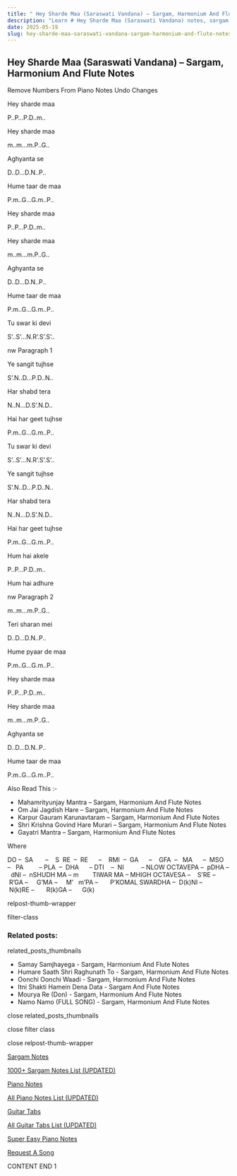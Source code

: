 ```yaml
---
title: " Hey Sharde Maa (Saraswati Vandana) – Sargam, Harmonium And Flute Notes"
description: "Learn # Hey Sharde Maa (Saraswati Vandana) notes, sargam, harmonium notations and flute notes. Easy step-by-step tutorial for beginners."
date: 2025-05-19
slug: hey-sharde-maa-saraswati-vandana-sargam-harmonium-and-flute-notes
---
```


## Hey Sharde Maa (Saraswati Vandana) – Sargam, Harmonium And Flute Notes

Remove Numbers From Piano Notes
Undo Changes

Hey sharde maa

P..P…P.D..m..

Hey sharde maa

m..m…m.P..G..

Aghyanta se

D..D…D.N..P..

Hume taar de maa

P.m..G…G.m..P..

Hey sharde maa

P..P…P.D..m..

Hey sharde maa

m..m…m.P..G..

Aghyanta se

D..D…D.N..P..

Hume taar de maa

P.m..G…G.m..P..

Tu swar ki devi

S’..S’…N.R’.S’.S’..

nw Paragraph 1

Ye sangit tujhse

S’.N..D…P.D..N..

Har shabd tera

N..N…D.S’.N.D..

Hai har geet tujhse

P.m..G…G.m..P..

Tu swar ki devi

S’..S’…N.R’.S’.S’..

Ye sangit tujhse

S’.N..D…P.D..N..

Har shabd tera

N..N…D.S’.N.D..

Hai har geet tujhse

P.m..G…G.m..P..

Hum hai akele

P..P…P.D..m..

Hum hai adhure

nw Paragraph 2

m..m…m.P..G..

Teri sharan mei

D..D…D.N..P..

Hume pyaar de maa

P.m..G…G.m..P..

Hey sharde maa

P..P…P.D..m..

Hey sharde maa

m..m…m.P..G..

Aghyanta se

D..D…D.N..P..

Hume taar de maa

P.m..G…G.m..P..

Also Read This :-

- Mahamrityunjay Mantra – Sargam, Harmonium And Flute Notes
- Om Jai Jagdish Hare – Sargam, Harmonium And Flute Notes
- Karpur Gauram Karunavtaram – Sargam, Harmonium And Flute Notes
- Shri Krishna Govind Hare Murari – Sargam, Harmonium And Flute Notes
- Gayatri Mantra – Sargam, Harmonium And Flute Notes

Where

DO –  SA       –    S  RE  –  RE      –    RMI  –  GA      –    GFA  –   MA      –  MSO  –   PA         – PLA  –  DHA      – DTI    –  NI          – NLOW OCTAVEPA –  pDHA –  dNI –  nSHUDH MA – m        TIWAR MA – MHIGH OCTAVESA –    S’RE –     R’GA –     G’MA –     M’   m’PA –       P’KOMAL SWARDHA –  D(k)NI –       N(k)RE –       R(k)GA –      G(k)

relpost-thumb-wrapper

filter-class

### Related posts:

related_posts_thumbnails

- Samay Samjhayega - Sargam, Harmonium And Flute Notes
- Humare Saath Shri Raghunath To - Sargam, Harmonium And Flute Notes
- Oonchi Oonchi Waadi - Sargam, Harmonium And Flute Notes
- Itni Shakti Hamein Dena Data - Sargam And Flute Notes
- Mourya Re (Don) - Sargam, Harmonium And Flute Notes
- Namo Namo (FULL SONG) - Sargam, Harmonium And Flute Notes

close related_posts_thumbnails

close filter class

close relpost-thumb-wrapper

[Sargam Notes](/sargam-notes.html)

[1000+ Sargam Notes List (UPDATED)](/all-songs-list-sargam-notes.html)

[Piano Notes](/piano-notes.html)

[All Piano Notes List (UPDATED)](/all-songs-list-piano-notes.html)

[Guitar Tabs](/guitar-tabs.html)

[All Guitar Tabs List (UPDATED)](/all-songs-list-guitar-tabs.html)

[Super Easy Piano Notes](https://studywall.in/)

[Request A Song](/request-a-song.html)

CONTENT END 1
